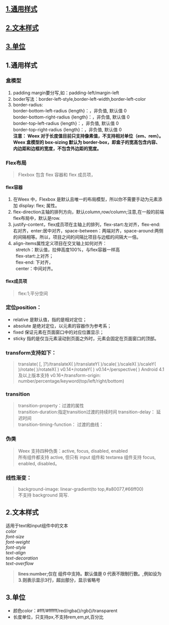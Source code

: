 
## [1.通用样式](#1)
## [2.文本样式](#2)
## [3.单位](#3)
## <h2 id="1">1.通用样式</h2>
### 盒模型
  1. padding margin要分写,如：padding-left/margin-left   
  2. boder写法：border-left-style,border-left-width,border-left-color  
  3. border-radius:  
      border-bottom-left-radius {length}：，非负值, 默认值 0  
      border-bottom-right-radius {length}：，非负值, 默认值 0   
      border-top-left-radius {length}：，非负值, 默认值 0   
      border-top-right-radius {length}：，非负值, 默认值 0   
  **注意： Weex 对于长度值目前只支持像素值，不支持相对单位（em、rem）。    
        Weex 盒模型的 box-sizing 默认为 border-box，即盒子的宽高包含内容、内边距和边框的宽度，不包含外边距的宽度。**
### Flex布局  
  > Flexbox 包含 flex 容器和 flex 成员项，
#### flex容器      
  1. 在Weex 中，Flexbox 是默认且唯一的布局模型，所以你不需要手动为元素添加 display: flex; 属性。   
  2. flex-direction主轴的排列方向，默认column,row/column;注意,在一般的前端flex布局中，默认是row.  
  3. justify-content，flex成员项在主轴上的排列，flex-start:左对齐，flex-end:右对齐，enter:居中对齐，space-between：两端对齐，space-around:两侧的间隔相等。所以，项目之间的间隔比项目与边框的间隔大一倍。   
  4. align-items属性定义项目在交叉轴上如何对齐：  
   stretch：默认值，拉伸高度100%，与flex容器一样高  
   flex-start:上对齐；  
   flex-end: 下对齐，  
   center：中间对齐。
#### flex成员项  
  > flex:1;平分空间
### 定位position：
  - relative 是默认值，指的是相对定位；
  - absolute 是绝对定位，以元素的容器作为参考系；
  - fixed 保证元素在页面窗口中的对应位置显示；
  - sticky 指的是仅当元素滚动到页面之外时，元素会固定在页面窗口的顶部。
### transform支持如下：
  > translate( [, ]?)/translateX( )/translateY( )/scale( )/scaleX( )/scaleY( )/rotate( )/rotateX( ) v0.14+/rotateY( ) v0.14+/perspective( ) Android 4.1及以上版本支持 v0.16+/transform-origin: number/percentage/keyword(top/left/right/bottom)
### transition 
  > transition-property：过渡的属性  
  > transition-duration:指定transition过渡的持续时间 
  > transition-delay： 延迟时间  
  > transition-timing-function： 过渡的曲线：
### 伪类   
  > Weex 支持四种伪类：active, focus, disabled, enabled    
  > 所有组件都支持 active, 但只有 input 组件和 textarea 组件支持 focus, enabled, disabled。
### 线性渐变：  
  > background-image: linear-gradient(to top,#a80077,#66ff00)   
  > 不支持 background 简写.
## <h2 id="2">2.文本样式</h2>
适用于text和input组件中的文本    
*color<br>font-size<br>font-weight<br>font-style<br>text-align<br>text-decoration<br>text-overflow*  
> **lines:number;仅在<text> 组件中支持。默认值是 0 代表不限制行数。,例如设为3.则表示显示3行，超出部分，显示省略号**
## <h2 id="3">3.单位</h2>
  * 颜色color：#fff/#ffffff/red/rgba()/rgb()/transparent
  * 长度单位，只支持px,不支持rem,em,pt,百分比

